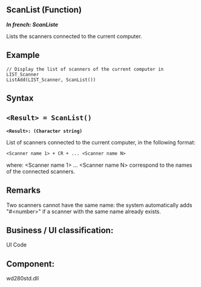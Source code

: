 
## ScanList (Function)

***In french: ScanListe***



<a name="XUse"></a>
<a name="Use"></a>
<a name="description"></a>
Lists the scanners connected to the current computer.
<a name="Example1"></a>
<a name="sample_code"></a>

## Example


```wl
// Display the list of scanners of the current computer in LIST_Scanner
ListAdd(LIST_Scanner, ScanList())
```

<a name="XSYNTAX"></a>

## Syntax
<a name="SYNTAX1"></a>

`<Result> = ScanList()`
---

**`<Result>: (Character string)`**

List of scanners connected to the current computer, in the following format:

```txt
<Scanner name 1> + CR + ... <Scanner name N>
```


where: &lt;Scanner name 1&gt; ... &lt;Scanner name N&gt; correspond to the names of the connected scanners.



<a name="NOTE0"></a>
<a name="NOTE0_1"></a>

## Remarks
Two scanners cannot have the same name: the system automatically adds "#&lt;number&gt;" if a scanner with the same name already exists.

<a name="XComponent"></a>

## Business / UI classification:
UI Code
## Component:
wd280std.dll
